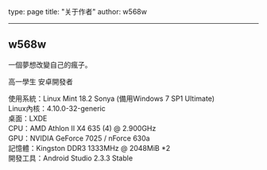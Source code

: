 type: page
title: "关于作者"
author: w568w

---

## w568w

一個夢想改變自己的瘋子。  

高一學生 安卓開發者  

使用系統：Linux Mint 18.2 Sonya (備用Windows 7 SP1 Ultimate)  
Linux內核：4.10.0-32-generic  
桌面：LXDE  
CPU：AMD Athlon II X4 635 (4) @ 2.900GHz  
GPU：NVIDIA GeForce 7025 / nForce 630a  
記憶體：Kingston DDR3 1333MHz @ 2048MiB *2  
開發工具：Android Studio 2.3.3 Stable  
